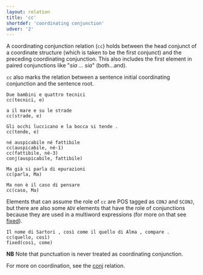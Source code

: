 ```yaml
---
layout: relation
title: 'cc'
shortdef: 'coordinating conjunction'
udver: '2'
---
```


A coordinating conjunction relation (<code>cc</code>) holds between the head conjunct of a coordinate structure (which is taken to be the first conjunct) and the preceding coordinating conjunction. This also includes the first element in paired conjunctions like "*sia … sia*" (both…and). 

<code>cc</code> also marks the relation between a sentence initial coordinating conjunction and the sentence root. 

~~~ sdparse
Due bambini e quattro tecnici
cc(tecnici, e)
~~~
~~~ sdparse
a il mare e su le strade
cc(strade, e)
~~~
~~~ sdparse
Gli occhi luccicano e la bocca si tende .
cc(tende, e)
~~~
~~~ sdparse
né auspicabile né fattibile
cc(auspicabile, né-1)
cc(fattibile, né-3)
conj(auspicabile, fattibile)
~~~
~~~ sdparse
Ma già si parla di epurazioni
cc(parla, Ma)
~~~
~~~ sdparse
Ma non è il caso di pensare
cc(caso, Ma)
~~~

Elements that can assume the role of <code>cc</code> are POS tagged as <code>CONJ</code> and <code>SCONJ</code>, but there are also some <code>ADV</code> elements that have the role of conjunctions because they are used in a multiword expressions (for more on that see [fixed]()).

~~~ sdparse
Il nome di Sartori , così come il quello di Alma , compare .
cc(quello, così)
fixed(così, come)
~~~

**NB** Note that punctuation is never treated as coordinating conjunction. 

For more on coordination, see the [conj]() relation.
<!-- Interlanguage links updated So kvě 14 19:03:11 CEST 2022 -->
